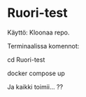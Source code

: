 # Ruori-test

Käyttö:
Kloonaa repo.

Terminaalissa komennot:

cd Ruori-test

docker compose up

Ja kaikki toimii... ??


